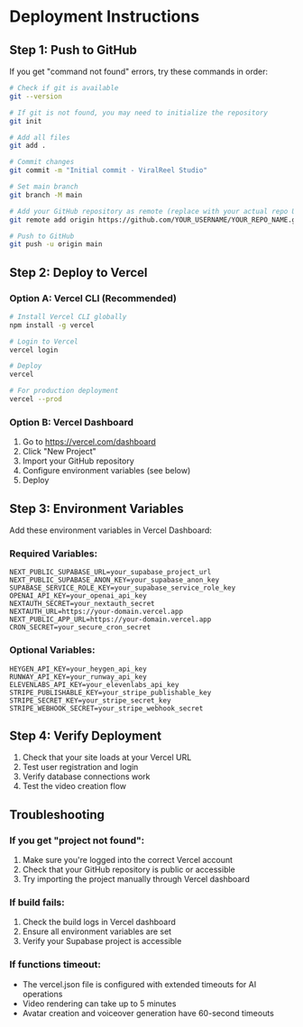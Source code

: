 # Deployment Instructions

## Step 1: Push to GitHub

If you get "command not found" errors, try these commands in order:

```bash
# Check if git is available
git --version

# If git is not found, you may need to initialize the repository
git init

# Add all files
git add .

# Commit changes
git commit -m "Initial commit - ViralReel Studio"

# Set main branch
git branch -M main

# Add your GitHub repository as remote (replace with your actual repo URL)
git remote add origin https://github.com/YOUR_USERNAME/YOUR_REPO_NAME.git

# Push to GitHub
git push -u origin main
```

## Step 2: Deploy to Vercel

### Option A: Vercel CLI (Recommended)
```bash
# Install Vercel CLI globally
npm install -g vercel

# Login to Vercel
vercel login

# Deploy
vercel

# For production deployment
vercel --prod
```

### Option B: Vercel Dashboard
1. Go to https://vercel.com/dashboard
2. Click "New Project"
3. Import your GitHub repository
4. Configure environment variables (see below)
5. Deploy

## Step 3: Environment Variables

Add these environment variables in Vercel Dashboard:

### Required Variables:
```
NEXT_PUBLIC_SUPABASE_URL=your_supabase_project_url
NEXT_PUBLIC_SUPABASE_ANON_KEY=your_supabase_anon_key
SUPABASE_SERVICE_ROLE_KEY=your_supabase_service_role_key
OPENAI_API_KEY=your_openai_api_key
NEXTAUTH_SECRET=your_nextauth_secret
NEXTAUTH_URL=https://your-domain.vercel.app
NEXT_PUBLIC_APP_URL=https://your-domain.vercel.app
CRON_SECRET=your_secure_cron_secret
```

### Optional Variables:
```
HEYGEN_API_KEY=your_heygen_api_key
RUNWAY_API_KEY=your_runway_api_key
ELEVENLABS_API_KEY=your_elevenlabs_api_key
STRIPE_PUBLISHABLE_KEY=your_stripe_publishable_key
STRIPE_SECRET_KEY=your_stripe_secret_key
STRIPE_WEBHOOK_SECRET=your_stripe_webhook_secret
```

## Step 4: Verify Deployment

1. Check that your site loads at your Vercel URL
2. Test user registration and login
3. Verify database connections work
4. Test the video creation flow

## Troubleshooting

### If you get "project not found":
1. Make sure you're logged into the correct Vercel account
2. Check that your GitHub repository is public or accessible
3. Try importing the project manually through Vercel dashboard

### If build fails:
1. Check the build logs in Vercel dashboard
2. Ensure all environment variables are set
3. Verify your Supabase project is accessible

### If functions timeout:
- The vercel.json file is configured with extended timeouts for AI operations
- Video rendering can take up to 5 minutes
- Avatar creation and voiceover generation have 60-second timeouts